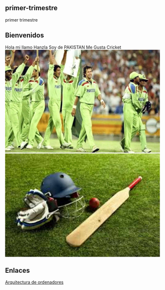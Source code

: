 ## primer-trimestre
primer trimestre

## Bienvenidos
 Hola mi llamo Hanzla 
Soy de PAKISTAN
Me Gusta Cricket
![](https://raw.githubusercontent.com/Hanzla55/primer-trimestre/main/imran-icc.webp)
![](https://raw.githubusercontent.com/Hanzla55/primer-trimestre/main/cricket2-1621789112.jpg)





## Enlaces

[Arquitectura de ordenadores](https://github.com/Hanzla55/primer-trimestre/blob/main/%23%20Arquitectura%20De%20Ordenadores.MD)
